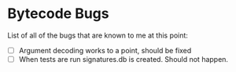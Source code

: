 # Bytecode Bugs

List of all of the bugs that are known to me at this point:

- [ ] Argument decoding works to a point, should be fixed
- [ ] When tests are run signatures.db is created. Should not happen.